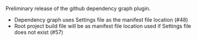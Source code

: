 Preliminary release of the github dependency graph plugin.

- Dependency graph uses Settings file as the manifest file location (#48) 
- Root project build file will be as manifest file location used if Settings file does not exist (#57)
